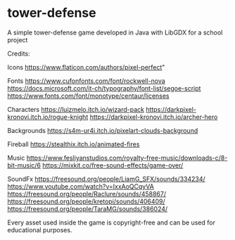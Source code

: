 # tower-defense
A simple tower-defense game developed in Java with LibGDX for a school project


Credits:

Icons
https://www.flaticon.com/authors/pixel-perfect"

Fonts
https://www.cufonfonts.com/font/rockwell-nova
https://docs.microsoft.com/it-ch/typography/font-list/segoe-script
https://www.fonts.com/font/monotype/centaur/licenses

Characters
https://luizmelo.itch.io/wizard-pack
https://darkpixel-kronovi.itch.io/rogue-knight
https://darkpixel-kronovi.itch.io/archer-hero

Backgrounds
https://s4m-ur4i.itch.io/pixelart-clouds-background

Fireball
https://stealthix.itch.io/animated-fires

Music
https://www.fesliyanstudios.com/royalty-free-music/downloads-c/8-bit-music/6
https://mixkit.co/free-sound-effects/game-over/

SoundFx
https://freesound.org/people/LiamG_SFX/sounds/334234/
https://www.youtube.com/watch?v=IxxAoQCqyVA
https://freesound.org/people/Raclure/sounds/458867/
https://freesound.org/people/kretopi/sounds/406409/
https://freesound.org/people/TaraMG/sounds/386024/

Every asset used inside the game is copyright-free and can be used for educational purposes.
